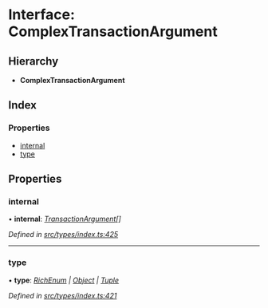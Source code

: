 # Interface: ComplexTransactionArgument

## Hierarchy

* **ComplexTransactionArgument**

## Index

### Properties

* [internal](types.complextransactionargument.md#internal)
* [type](types.complextransactionargument.md#type)

## Properties

###  internal

• **internal**: *[TransactionArgument](../modules/types.md#transactionargument)[]*

*Defined in [src/types/index.ts:425](https://github.com/PolymathNetwork/polymesh-sdk/blob/6d34df1/src/types/index.ts#L425)*

___

###  type

• **type**: *[RichEnum](../enums/types.transactionargumenttype.md#richenum) | [Object](../enums/types.transactionargumenttype.md#object) | [Tuple](../enums/types.transactionargumenttype.md#tuple)*

*Defined in [src/types/index.ts:421](https://github.com/PolymathNetwork/polymesh-sdk/blob/6d34df1/src/types/index.ts#L421)*
